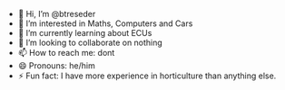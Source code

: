 - 👋 Hi, I’m @btreseder
- 👀 I’m interested in Maths, Computers and Cars
- 🌱 I’m currently learning about ECUs
- 💞️ I’m looking to collaborate on nothing
- 📫 How to reach me: dont
- 😄 Pronouns: he/him
- ⚡ Fun fact: I have more experience in horticulture than anything else.

<!---
btreseder/btreseder is a ✨ special ✨ repository because its `README.md` (this file) appears on your GitHub profile.
You can click the Preview link to take a look at your changes.
--->
